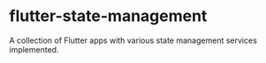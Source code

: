 # flutter-state-management

A collection of Flutter apps with various state management services implemented.

